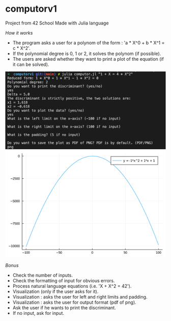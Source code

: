 # computorv1
Project from 42 School
Made with Julia language

*How it works*
- The program asks a user for a polynom of the form : 'a * X^0 + b * X^1 = c * X^2'.
- If the polynomial degree is 0, 1 or 2, it solves the polynom (if possible).
- The users are asked whether they want to print a plot of the equation (if it can be solved).

![images/Capture%20d’écran%202020-11-02%20à%2015.07.32.png](images/Capture%20d’écran%202020-11-02%20à%2015.07.32.png)
![images/plot15:03:50.png](images/plot15:03:50.png)

*Bonus*
- Check the number of inputs.
- Check the formatting of input for obvious errors.
- Process natural language equations (i.e. 'X + X^2 = 42').
- Visualization (only if the user asks for it).
- Visualization : asks the user for left and right limits and padding.
- Visualization : asks the user for output format (pdf of png).
- Ask the user if he wants to print the discriminant.
- If no input, ask for input.
